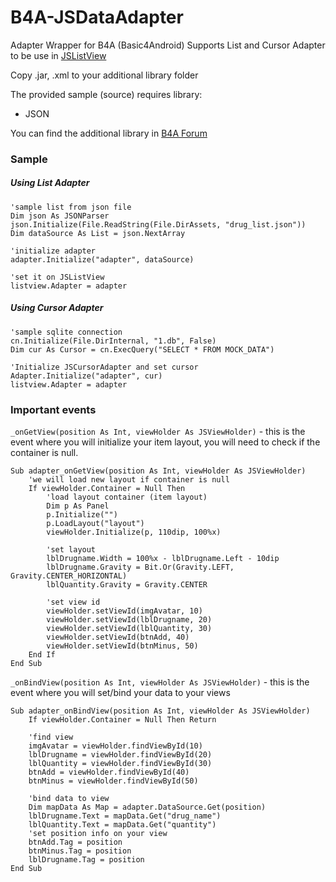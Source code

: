# B4A-JSDataAdapter
Adapter Wrapper for B4A (Basic4Android)
Supports List and Cursor Adapter to be use in [JSListView](https://github.com/salvadorjhai/B4A-JSListView)

Copy .jar, .xml to your additional library folder

The provided sample (source) requires library:
* JSON

You can find the additional library in [B4A Forum](https://b4x.com/android/forum/#b4a-development-tool-for-native-android-apps.25)

### Sample
##### Using List Adapter 
```
'sample list from json file
Dim json As JSONParser
json.Initialize(File.ReadString(File.DirAssets, "drug_list.json"))
Dim dataSource As List = json.NextArray

'initialize adapter
adapter.Initialize("adapter", dataSource)

'set it on JSListView
listview.Adapter = adapter
```
##### Using Cursor Adapter
```
'sample sqlite connection	
cn.Initialize(File.DirInternal, "1.db", False)	
Dim cur As Cursor = cn.ExecQuery("SELECT * FROM MOCK_DATA")

'Initialize JSCursorAdapter and set cursor
Adapter.Initialize("adapter", cur)
listview.Adapter = adapter
```


### Important events
`_onGetView(position As Int, viewHolder As JSViewHolder)` - this is the event where you will initialize your item layout, you will need to check if the container is null.

```
Sub adapter_onGetView(position As Int, viewHolder As JSViewHolder)
    'we will load new layout if container is null
    If viewHolder.Container	= Null Then
        'load layout container (item layout)
        Dim p As Panel
        p.Initialize("")
        p.LoadLayout("layout")
        viewHolder.Initialize(p, 110dip, 100%x)

        'set layout
        lblDrugname.Width = 100%x - lblDrugname.Left - 10dip
        lblDrugname.Gravity = Bit.Or(Gravity.LEFT, Gravity.CENTER_HORIZONTAL)
        lblQuantity.Gravity = Gravity.CENTER

        'set view id
        viewHolder.setViewId(imgAvatar, 10)
        viewHolder.setViewId(lblDrugname, 20)
        viewHolder.setViewId(lblQuantity, 30)
        viewHolder.setViewId(btnAdd, 40)
        viewHolder.setViewId(btnMinus, 50)		
    End If
End Sub
```

`_onBindView(position As Int, viewHolder As JSViewHolder)` - this is the event where you will set/bind your data to your views

```
Sub adapter_onBindView(position As Int, viewHolder As JSViewHolder)
    If viewHolder.Container = Null Then Return

    'find view
    imgAvatar = viewHolder.findViewById(10)
    lblDrugname = viewHolder.findViewById(20)
    lblQuantity = viewHolder.findViewById(30)
    btnAdd = viewHolder.findViewById(40)
    btnMinus = viewHolder.findViewById(50)

    'bind data to view
    Dim mapData As Map = adapter.DataSource.Get(position)
    lblDrugname.Text = mapData.Get("drug_name")
    lblQuantity.Text = mapData.Get("quantity")
    'set position info on your view
    btnAdd.Tag = position
    btnMinus.Tag = position
    lblDrugname.Tag = position
End Sub
```
